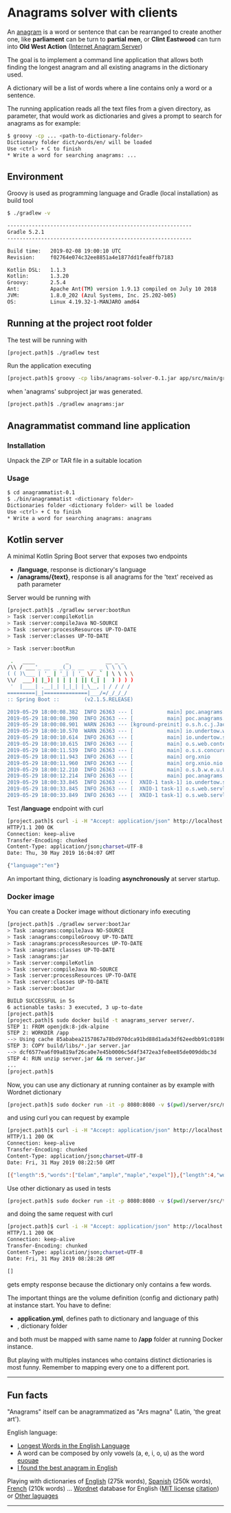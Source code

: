 # Anagrams solver with clients

An [anagram][1] is a word or sentence that can be rearranged to create another one, like **parliament** can be 
turn to **partial men**, or **Clint Eastwood** can turn into **Old West Action** ([Internet Anagram Server][2])

The goal is to implement a command line application that allows both finding the longest anagram and all existing 
anagrams in the dictionary used.

A dictionary will be a list of words where a line contains only a word or a sentence.

The running application reads all the text files from a given directory, as parameter, that would work as dictionaries and gives a 
prompt to search for anagrams as for example:

```bash
$ groovy -cp ... <path-to-dictionary-folder>
Dictionary folder dict/words/en/ will be loaded
Use <ctrl> + C to finish
* Write a word for searching anagrams: ...
```

## Environment

Groovy is used as programming language and Gradle (local installation) as build tool 

```bash
$ ./gradlew -v

------------------------------------------------------------
Gradle 5.2.1
------------------------------------------------------------

Build time:   2019-02-08 19:00:10 UTC
Revision:     f02764e074c32ee8851a4e1877dd1fea8ffb7183

Kotlin DSL:   1.1.3
Kotlin:       1.3.20
Groovy:       2.5.4
Ant:          Apache Ant(TM) version 1.9.13 compiled on July 10 2018
JVM:          1.8.0_202 (Azul Systems, Inc. 25.202-b05)
OS:           Linux 4.19.32-1-MANJARO amd64

```

## Running at the project root folder

The test will be running with 

```bash
[project.path]$ ./gradlew test
```

Run the application executing 

```bash
[project.path]$ groovy -cp libs/anagrams-solver-0.1.jar app/src/main/groovy/Anagrammatist <dictionaries folder path>
```

when 'anagrams' subproject jar was generated.

```bash
[project.path]$ ./gradlew anagrams:jar
```

## Anagrammatist command line application

### Installation

Unpack the ZIP or TAR file in a suitable location

### Usage

```bash
$ cd anagrammatist-0.1
$ ./bin/anagrammatist <dictionary folder>
Dictionaries folder <dictionary folder> will be loaded
Use <ctrl> + C to finish
* Write a word for searching anagrams: anagrams
```

## Kotlin server
 
A minimal Kotlin Spring Boot server that exposes two endpoints
- **/language**, response is dictionary's language
- **/anagrams/{text}**, response is all anagrams for the 'text' received as path parameter

Server would be running with
 
 ```bash
 [project.path]$ ./gradlew server:bootRun
> Task :server:compileKotlin
> Task :server:compileJava NO-SOURCE
> Task :server:processResources UP-TO-DATE
> Task :server:classes UP-TO-DATE

> Task :server:bootRun

  .   ____          _            __ _ _
 /\\ / ___'_ __ _ _(_)_ __  __ _ \ \ \ \
( ( )\___ | '_ | '_| | '_ \/ _` | \ \ \ \
 \\/  ___)| |_)| | | | | || (_| |  ) ) ) )
  '  |____| .__|_| |_|_| |_\__, | / / / /
 =========|_|==============|___/=/_/_/_/
 :: Spring Boot ::        (v2.1.5.RELEASE)

2019-05-29 18:00:08.382  INFO 26363 --- [           main] poc.anagrams.ApplicationKt               : Starting ApplicationKt on spectre with PID 26363 (/home/migupl/Develop/github.com/chal-yaas/server/build/classes/kotlin/main started by migupl in /home/migupl/Develop/github.com/chal-yaas/server)
2019-05-29 18:00:08.390  INFO 26363 --- [           main] poc.anagrams.ApplicationKt               : No active profile set, falling back to default profiles: default
2019-05-29 18:00:08.901  WARN 26363 --- [kground-preinit] o.s.h.c.j.Jackson2ObjectMapperBuilder    : For Jackson Kotlin classes support please add "com.fasterxml.jackson.module:jackson-module-kotlin" to the classpath
2019-05-29 18:00:10.570  WARN 26363 --- [           main] io.undertow.websockets.jsr               : UT026010: Buffer pool was not set on WebSocketDeploymentInfo, the default pool will be used
2019-05-29 18:00:10.614  INFO 26363 --- [           main] io.undertow.servlet                      : Initializing Spring embedded WebApplicationContext
2019-05-29 18:00:10.615  INFO 26363 --- [           main] o.s.web.context.ContextLoader            : Root WebApplicationContext: initialization completed in 2013 ms
2019-05-29 18:00:11.539  INFO 26363 --- [           main] o.s.s.concurrent.ThreadPoolTaskExecutor  : Initializing ExecutorService 'applicationTaskExecutor'
2019-05-29 18:00:11.943  INFO 26363 --- [           main] org.xnio                                 : XNIO version 3.3.8.Final
2019-05-29 18:00:11.960  INFO 26363 --- [           main] org.xnio.nio                             : XNIO NIO Implementation Version 3.3.8.Final
2019-05-29 18:00:12.210  INFO 26363 --- [           main] o.s.b.w.e.u.UndertowServletWebServer     : Undertow started on port(s) 8080 (http) with context path ''
2019-05-29 18:00:12.214  INFO 26363 --- [           main] poc.anagrams.ApplicationKt               : Started ApplicationKt in 4.735 seconds (JVM running for 5.506)
2019-05-29 18:00:33.845  INFO 26363 --- [  XNIO-1 task-1] io.undertow.servlet                      : Initializing Spring DispatcherServlet 'dispatcherServlet'
2019-05-29 18:00:33.845  INFO 26363 --- [  XNIO-1 task-1] o.s.web.servlet.DispatcherServlet        : Initializing Servlet 'dispatcherServlet'
2019-05-29 18:00:33.849  INFO 26363 --- [  XNIO-1 task-1] o.s.web.servlet.DispatcherServlet        : Completed initialization in 4 ms
```
 
Test **/language** endpoint with curl
 
```bash
[project.path]$ curl -i -H "Accept: application/json" http://localhost:8080/language
HTTP/1.1 200 OK
Connection: keep-alive
Transfer-Encoding: chunked
Content-Type: application/json;charset=UTF-8
Date: Thu, 30 May 2019 16:04:07 GMT

{"language":"en"}
```

An important thing, dictionary is loading **asynchronously** at server startup.

### Docker image

You can create a Docker image without dictionary info executing
```bash
[project.path]$ ./gradlew server:bootJar
> Task :anagrams:compileJava NO-SOURCE
> Task :anagrams:compileGroovy UP-TO-DATE
> Task :anagrams:processResources UP-TO-DATE
> Task :anagrams:classes UP-TO-DATE
> Task :anagrams:jar
> Task :server:compileKotlin
> Task :server:compileJava NO-SOURCE
> Task :server:processResources UP-TO-DATE
> Task :server:classes UP-TO-DATE
> Task :server:bootJar

BUILD SUCCESSFUL in 5s
6 actionable tasks: 3 executed, 3 up-to-date
[project.path]$
[project.path]$ sudo docker build -t anagrams_server server/.
STEP 1: FROM openjdk:8-jdk-alpine
STEP 2: WORKDIR /app
--> Using cache 85ababea2157867a78bd970dca91bd88d1ada3df62eedbb91c018985eff35377
STEP 3: COPY build/libs/*.jar server.jar
--> dcf6577ea6f09a819af26ca0e7e45b0006c5d4f3472ea3fe8ee85de009ddbc3d
STEP 4: RUN unzip server.jar && rm server.jar
...
[project.path]$ 
```

Now, you can use any dictionary at running container as by example with Wordnet dictionary
```bash
[project.path]$ sudo docker run -it -p 8080:8080 -v $(pwd)/server/src/main/resources/wordnet:/app/wordnet -v $(pwd)/server/src/main/resources/application.yml:/app/application.yml anagrams_server
```

and using curl you can request by example
```bash
[project.path]$ curl -i -H "Accept: application/json" http://localhost:8080/anagrams/example
HTTP/1.1 200 OK
Connection: keep-alive
Transfer-Encoding: chunked
Content-Type: application/json;charset=UTF-8
Date: Fri, 31 May 2019 08:22:50 GMT

[{"length":5,"words":["Eelam","ample","maple","expel"]},{"length":4,"words":["alee","male","Elam","lame","meal","pale","leap","peal","plea","axle","apex","lamp","palm","peel"]},{"length":3,"words":["ale","lea","ape","pea","axe","alp","lap","pal","lax","map","pax","eel","lee","elm"]},{"length":2,"words":["Ea","la","ma","ax","em","pe","LP"]}]
```

Use other dictionary as used in tests
```bash
[project.path]$ sudo docker run -it -p 8080:8080 -v $(pwd)/server/src/test/resources/dict:/app/dict -v $(pwd)/server/src/test/resources/application.yml:/app/application.yml anagrams_server
```

and doing the same request with curl
```bash
[project.path]$ curl -i -H "Accept: application/json" http://localhost:8080/anagrams/example
HTTP/1.1 200 OK
Connection: keep-alive
Transfer-Encoding: chunked
Content-Type: application/json;charset=UTF-8
Date: Fri, 31 May 2019 08:28:28 GMT

[]
```

gets empty response because the dictionary only contains a few words.

The important things are the volume definition (config and dictionary path) at instance start. 
You have to define:
- **application.yml**, defines path to dictionary and language of this
- **<folder>**, dictionary folder

and both must be mapped with same name to **/app** folder at running Docker instance.

But playing with multiples instances who contains distinct dictionaries is most funny. Remember to mapping every one 
to a different port.

---
## Fun facts

"Anagrams" itself can be anagrammatized as "Ars magna" (Latin, 'the great art').

English language:
- [Longest Words in the English Language][3]
- A word can be composed by only vowels (a, e, i, o, u) as the word [euouae][4]
- [I found the best anagram in English][5]

Playing with dictionaries of [English][6] (275k words), [Spanish][7] (250k words), [French][8] (210k words) ... 
[Wordnet][9] database for English ([MIT license][10] [citation][11]) or [Other laguages][12]

---
[1]: https://en.wikipedia.org/wiki/Anagram
[2]: https://wordsmith.org/anagram/index.html
[3]: https://grammar.yourdictionary.com/word-lists/longest-words-in-the-english-language.html
[4]: https://en.wikipedia.org/wiki/Euouae
[5]: https://blog.plover.com/lang/anagram-scoring.html
[6]: https://github.com/zeke/an-array-of-english-words
[7]: https://github.com/words/an-array-of-spanish-words
[8]: https://github.com/words/an-array-of-french-words
[9]: https://wordnet.princeton.edu/download/current-version
[10]: https://wordnet.princeton.edu/license-and-commercial-use
[11]: https://wordnet.princeton.edu/citing-wordnet
[12]: http://globalwordnet.org/resources/wordnets-in-the-world/
